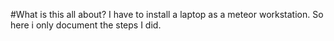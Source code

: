 #What is this all about?
I have to install a laptop as a meteor workstation.
So here i only document the steps I did.
